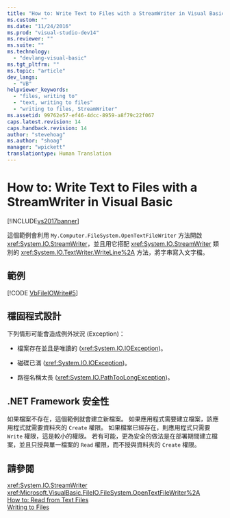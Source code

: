 ```yaml
---
title: "How to: Write Text to Files with a StreamWriter in Visual Basic | Microsoft Docs"
ms.custom: ""
ms.date: "11/24/2016"
ms.prod: "visual-studio-dev14"
ms.reviewer: ""
ms.suite: ""
ms.technology: 
  - "devlang-visual-basic"
ms.tgt_pltfrm: ""
ms.topic: "article"
dev_langs: 
  - "VB"
helpviewer_keywords: 
  - "files, writing to"
  - "text, writing to files"
  - "writing to files, StreamWriter"
ms.assetid: 99762e57-ef46-4dcc-8959-a8f79c22f067
caps.latest.revision: 14
caps.handback.revision: 14
author: "stevehoag"
ms.author: "shoag"
manager: "wpickett"
translationtype: Human Translation
---
```

# How to: Write Text to Files with a StreamWriter in Visual Basic
[!INCLUDE[vs2017banner](../../../../csharp/includes/vs2017banner.md)]

這個範例會利用 `My.Computer.FileSystem.OpenTextFileWriter` 方法開啟 <xref:System.IO.StreamWriter>，並且用它搭配 <xref:System.IO.StreamWriter> 類別的 <xref:System.IO.TextWriter.WriteLine%2A> 方法，將字串寫入文字檔。  
  
## 範例  
 [!CODE [VbFileIOWrite#5](../CodeSnippet/VS_Snippets_VBCSharp/VbFileIOWrite#5)]  
  
## 穩固程式設計  
 下列情形可能會造成例外狀況 \(Exception\)：  
  
-   檔案存在並且是唯讀的 \(<xref:System.IO.IOException>\)。  
  
-   磁碟已滿 \(<xref:System.IO.IOException>\)。  
  
-   路徑名稱太長 \(<xref:System.IO.PathTooLongException>\)。  
  
## .NET Framework 安全性  
 如果檔案不存在，這個範例就會建立新檔案。  如果應用程式需要建立檔案，該應用程式就需要資料夾的 `Create` 權限。  如果檔案已經存在，則應用程式只需要 `Write` 權限，這是較小的權限。  若有可能，更為安全的做法是在部署期間建立檔案，並且只授與單一檔案的 `Read` 權限，而不授與資料夾的 `Create` 權限。  
  
## 請參閱  
 <xref:System.IO.StreamWriter>   
 <xref:Microsoft.VisualBasic.FileIO.FileSystem.OpenTextFileWriter%2A>   
 [How to: Read from Text Files](../../../../visual-basic/developing-apps/programming/drives-directories-files/how-to-read-from-text-files.md)   
 [Writing to Files](../../../../visual-basic/developing-apps/programming/drives-directories-files/writing-to-files.md)